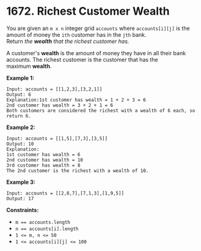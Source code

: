 # **1672. Richest Customer Wealth**

You are given an `m x n` integer grid `accounts` where `accounts[i][j]` is the amount of money the `ith` customer has in the `jth` bank. Return *the **wealth** that the richest customer has.*

A customer's **wealth** is the amount of money they have in all their bank accounts. The richest customer is the customer that has the maximum **wealth**.

**Example 1:**

```
Input: accounts = [[1,2,3],[3,2,1]]
Output: 6
Explanation:1st customer has wealth = 1 + 2 + 3 = 6
2nd customer has wealth = 3 + 2 + 1 = 6
Both customers are considered the richest with a wealth of 6 each, so return 6.

```

**Example 2:**

```
Input: accounts = [[1,5],[7,3],[3,5]]
Output: 10
Explanation:
1st customer has wealth = 6
2nd customer has wealth = 10
3rd customer has wealth = 8
The 2nd customer is the richest with a wealth of 10.
```

**Example 3:**

```
Input: accounts = [[2,8,7],[7,1,3],[1,9,5]]
Output: 17

```

**Constraints:**

- `m == accounts.length`
- `n == accounts[i].length`
- `1 <= m, n <= 50`
- `1 <= accounts[i][j] <= 100`
